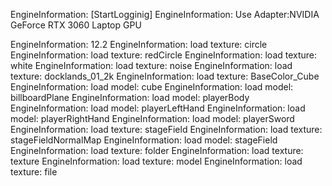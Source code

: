 EngineInformation:     [StartLogginig]
EngineInformation:     Use Adapter:NVIDIA GeForce RTX 3060 Laptop GPU

EngineInformation:     12.2
EngineInformation:     load texture: circle
EngineInformation:     load texture: redCircle
EngineInformation:     load texture: white
EngineInformation:     load texture: noise
EngineInformation:     load texture: docklands_01_2k
EngineInformation:     load texture: BaseColor_Cube
EngineInformation:     load model: cube
EngineInformation:     load model: billboardPlane
EngineInformation:     load model: playerBody
EngineInformation:     load model: playerLeftHand
EngineInformation:     load model: playerRightHand
EngineInformation:     load model: playerSword
EngineInformation:     load texture: stageField
EngineInformation:     load texture: stageFieldNormalMap
EngineInformation:     load model: stageField
EngineInformation:     load texture: folder
EngineInformation:     load texture: texture
EngineInformation:     load texture: model
EngineInformation:     load texture: file
